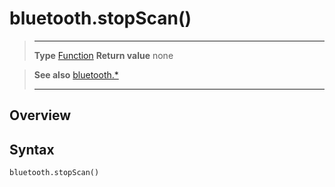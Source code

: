 # bluetooth.stopScan()

> --------------------- ------------------------------------------------------------------------------------------
> __Type__              [Function](https://docs.coronalabs.com/api/type/Function.html)
> __Return value__      none


> __See also__          [bluetooth.*](/plugin/bluetooth/)
> --------------------- ------------------------------------------------------------------------------------------

## Overview

## Syntax

	bluetooth.stopScan()

